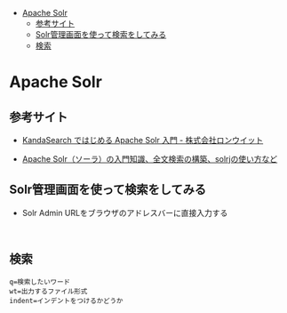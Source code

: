 

- [Apache Solr](#apache-solr)
  - [参考サイト](#参考サイト)
  - [Solr管理画面を使って検索をしてみる](#solr管理画面を使って検索をしてみる)
  - [検索](#検索)



# Apache Solr



## 参考サイト
* [KandaSearch ではじめる Apache Solr 入門 - 株式会社ロンウイット](https://www.rondhuit.com/kandasearch_1.html)

* [Apache Solr（ソーラ）の入門知識、全文検索の構築、solrjの使い方など](https://www.zealseeds.com/searchEngine/solr/index.html)




## Solr管理画面を使って検索をしてみる
- Solr Admin URLをブラウザのアドレスバーに直接入力する
```code


```


## 検索
```
q=検索したいワード
wt=出力するファイル形式
indent=インデントをつけるかどうか



```
